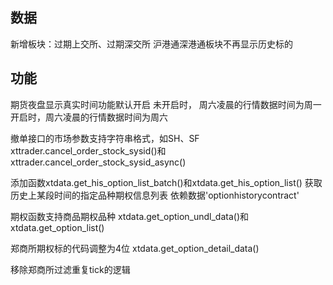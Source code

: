 ## 数据
新增板块：过期上交所、过期深交所
沪港通深港通板块不再显示历史标的

## 功能
期货夜盘显示真实时间功能默认开启
未开启时， 周六凌晨的行情数据时间为周一
开启时，周六凌晨的行情数据时间为周六

撤单接口的市场参数支持字符串格式，如SH、SF
xttrader.cancel_order_stock_sysid()和xttrader.cancel_order_stock_sysid_async()

添加函数xtdata.get_his_option_list_batch()和xtdata.get_his_option_list()
获取历史上某段时间的指定品种期权信息列表
依赖数据'optionhistorycontract'

期权函数支持商品期权品种 xtdata.get_option_undl_data()和xtdata.get_option_list()

郑商所期权标的代码调整为4位 xtdata.get_option_detail_data()

移除郑商所过滤重复tick的逻辑